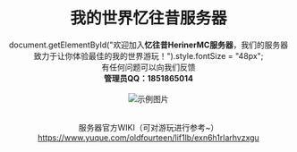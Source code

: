 
<div align="center">

# 我的世界忆往昔服务器
document.getElementById("欢迎加入<strong>忆往昔HerinerMC服务器</strong>，我们的服务器致力于让你体验最佳的我的世界游玩！").style.fontSize = "48px";
<br>有任何问题可以向我们反馈
<br><strong>管理员QQ：1851865014</strong>
<br>
<br>
<img src="https://i.imgur.com/pM5JUDS.png" alt="示例图片">


<br>服务器官方WIKI（可对游玩进行参考~）
https://www.yuque.com/oldfourteen/lif1lb/exn6h1rlarhvzxgu
</div>
